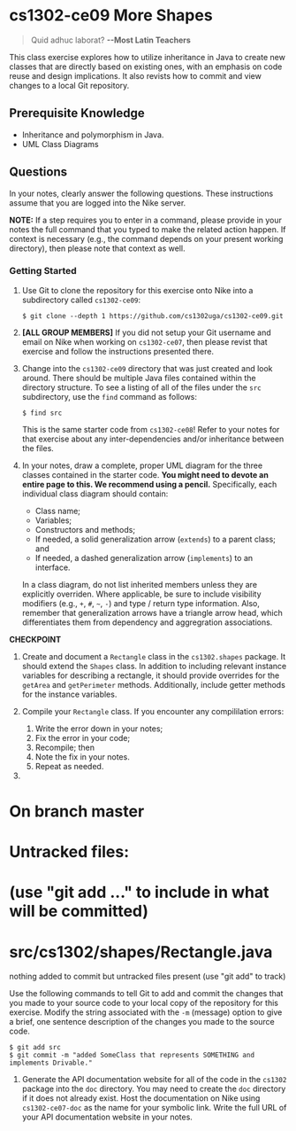 # cs1302-ce09 More Shapes

> Quid adhuc laborat?
> **--Most Latin Teachers**

This class exercise explores how to utilize inheritance in Java to create new classes
that are directly based on existing ones, with an emphasis on code reuse and design
implications. It also revists how to commit and view changes to a local Git repository.

## Prerequisite Knowledge

* Inheritance and polymorphism in Java.
* UML Class Diagrams

## Questions

In your notes, clearly answer the following questions. These instructions assume that you are 
logged into the Nike server. 

**NOTE:** If a step requires you to enter in a command, please provide in your notes the full 
command that you typed to make the related action happen. If context is necessary (e.g., the 
command depends on your present working directory), then please note that context as well.

### Getting Started

1. Use Git to clone the repository for this exercise onto Nike into a subdirectory called `cs1302-ce09`:

   ```
   $ git clone --depth 1 https://github.com/cs1302uga/cs1302-ce09.git
   ```

1. **[ALL GROUP MEMBERS]**
   If you did not setup your Git username and email on Nike when working on `cs1302-ce07`,
   then please revist that exercise and follow the instructions presented there.

1. Change into the `cs1302-ce09` directory that was just created and look around. There should be
   multiple Java files contained within the directory structure. To see a listing of all of the 
   files under the `src` subdirectory, use the `find` command as follows:
   
   ```
   $ find src
   ```

   This is the same starter code from `cs1302-ce08`! Refer to your notes for that exercise about
   any inter-dependencies and/or inheritance between the files.

1. In your notes, draw a complete, proper UML diagram for the three classes contained in the
   starter code. **You might need to devote an entire page to this. We recommend using a pencil.** 
   Specifically, each individual class diagram should contain:

   * Class name;
   * Variables;
   * Constructors and methods;
   * If needed, a solid generalization arrow (`extends`) to a parent class; and
   * If needed, a dashed generalization arrow (`implements`) to an interface.

   In a class diagram, do not list inherited members unless they are explicitly overriden.
   Where applicable, be sure to include visibility modifiers (e.g., `+`, `#`, `~`, `-`) and
   type / return type information. Also, remember that generalization arrows have a triangle
   arrow head, which differentiates them from dependency and aggregration associations.

**CHECKPOINT**

1. Create and document a `Rectangle` class in the `cs1302.shapes` package. It should extend
   the `Shapes` class. In addition to including relevant instance variables for describing
   a rectangle, it should provide overrides for the `getArea` and `getPerimeter` methods.
   Additionally, include getter methods for the instance variables. 

1. Compile your `Rectangle` class. If you encounter any compililation errors:

   1. Write the error down in your notes;
   1. Fix the error in your code;
   1. Recompile; then
   1. Note the fix in your notes.
   1. Repeat as needed.

1. 

# On branch master
# Untracked files:
#   (use "git add <file>..." to include in what will be committed)
#
#	src/cs1302/shapes/Rectangle.java
nothing added to commit but untracked files present (use "git add" to track)


   Use the following commands to tell Git to add and commit the changes that you made to your
   source code to your local copy of the repository for this exercise.
   Modify the string associated with the `-m` (message) option to give a brief, one sentence 
   description of the changes you made to the source code.
   
   ```
   $ git add src
   $ git commit -m "added SomeClass that represents SOMETHING and implements Drivable."
   ```

1. Generate the API documentation website for all of the code in the `cs1302` package
   into the `doc` directory. You may need to create the `doc` directory if it does not already exist.
   Host the documentation on Nike using `cs1302-ce07-doc` as the name for your symbolic link. Write
   the full URL of your API documentation website in your notes.




